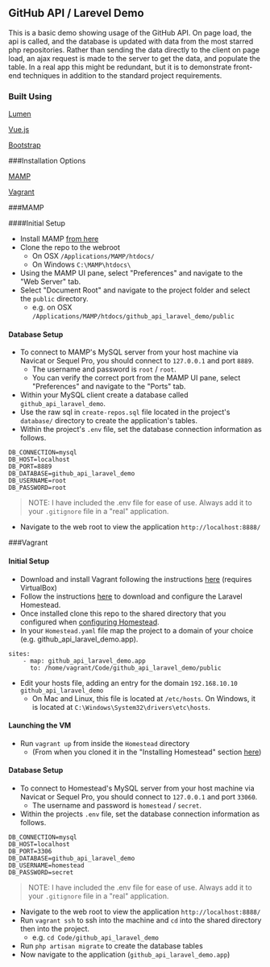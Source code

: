 ## GitHub API / Larevel Demo

This is a basic demo showing usage of the GitHub API. On page load, the api is called, and the database is updated with data from the most starred php repositories. Rather than sending the data directly to the client on page load, an ajax request is made to the server to get the data, and populate the table. In a real app this might be redundant, but it is to demonstrate front-end techniques in addition to the standard project requirements.

### Built Using

[Lumen](http://lumen.laravel.com)

[Vue.js](http://vuejs.org/)

[Bootstrap](http://getbootstrap.com/)

###Installation Options

[MAMP](#mamp-heading)

[Vagrant](#vagrant-heading)

###MAMP<a name="mamp-heading"></a>

####Initial Setup
- Install MAMP [from here](https://www.mamp.info/en/downloads/)
- Clone the repo to the webroot 
	- On OSX `/Applications/MAMP/htdocs/`
	- On Windows `C:\MAMP\htdocs\`
- Using the MAMP UI pane, select "Preferences" and navigate to the "Web Server" tab.
- Select "Document Root" and navigate to the project folder and select the `public` directory.
	- e.g. on OSX `/Applications/MAMP/htdocs/github_api_laravel_demo/public`

#### Database Setup
- To connect to MAMP's MySQL server from your host machine via Navicat or Sequel Pro, you should connect to `127.0.0.1` and port `8889`. 
	- The username and password is `root` / `root`.
	- You can verify the correct port from the MAMP UI pane, select "Preferences" and navigate to the "Ports" tab.
- Within your MySQL client create a database called `github_api_laravel_demo`.
- Use the raw sql in `create-repos.sql` file located in the project's `database/` directory to create the application's tables.
- Within the project's `.env` file, set the database connection information as follows.

```
DB_CONNECTION=mysql
DB_HOST=localhost
DB_PORT=8889
DB_DATABASE=github_api_laravel_demo
DB_USERNAME=root
DB_PASSWORD=root
```

> NOTE: I have included the .env file for ease of use. Always add it to your `.gitignore` file in a "real" application.

- Navigate to the web root to view the application `http://localhost:8888/`

###Vagrant<a name="vagrant-heading"></a>
#### Initial Setup
- Download and install Vagrant following the instructions [here](https://www.vagrantup.com/docs/installation/) (requires VirtualBox)
- Follow the instructions [here](https://laravel.com/docs/5.2/homestead) to download and configure the Laravel Homestead.
- Once installed clone this repo to the shared directory that you configured when [configuring Homestead](https://laravel.com/docs/5.2/homestead#configuring-homestead).
- In your `Homestead.yaml` file map the project to a domain of your choice (e.g. github_api_laravel_demo.app).

```
sites:
    - map: github_api_laravel_demo.app
      to: /home/vagrant/Code/github_api_laravel_demo/public
```

- Edit your hosts file, adding an entry for the domain `192.168.10.10  github_api_laravel_demo`
	- On Mac and Linux, this file is located at `/etc/hosts`. On Windows, it is located at `C:\Windows\System32\drivers\etc\hosts`.

#### Launching the VM

- Run `vagrant up` from inside the `Homestead` directory
	- (From when you cloned it in the "Installing Homestead" section [here](https://laravel.com/docs/5.2/homestead#first-steps))

#### Database Setup
- To connect to Homestead's MySQL server from your host machine via Navicat or Sequel Pro, you should connect to `127.0.0.1` and port `33060`. 
	- The username and password is `homestead` / `secret`.
- Within the projects `.env` file, set the database connection information as follows.
```
DB_CONNECTION=mysql
DB_HOST=localhost
DB_PORT=3306
DB_DATABASE=github_api_laravel_demo
DB_USERNAME=homestead
DB_PASSWORD=secret
```
> NOTE: I have included the .env file for ease of use. Always add it to your `.gitignore` file in a "real" application.

- Navigate to the web root to view the application `http://localhost:8888/`
- Run `vagrant ssh` to ssh into the machine and `cd` into the shared directory then into the project.
	- e.g. `cd Code/github_api_laravel_demo`
- Run `php artisan migrate` to create the database tables
- Now navigate to the application (`github_api_laravel_demo.app`)
